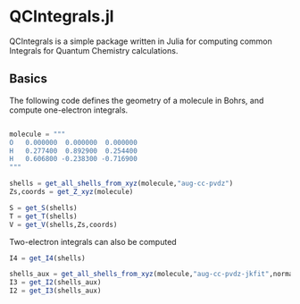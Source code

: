 # QCIntegrals.jl

QCIntegrals is a simple package written in Julia for computing common Integrals for Quantum Chemistry calculations.

## Basics

The following code defines the geometry of a molecule in Bohrs, and compute one-electron integrals.

```julia

molecule = """
O   0.000000  0.000000  0.000000
H   0.277400  0.892900  0.254400
H   0.606800 -0.238300 -0.716900
"""

shells = get_all_shells_from_xyz(molecule,"aug-cc-pvdz")
Zs,coords = get_Z_xyz(molecule)

S = get_S(shells)
T = get_T(shells)
V = get_V(shells,Zs,coords)
```

Two-electron integrals can also be computed
```julia
I4 = get_I4(shells)

shells_aux = get_all_shells_from_xyz(molecule,"aug-cc-pvdz-jkfit",normalized=false,auxiliar=true)
I3 = get_I2(shells_aux)
I2 = get_I3(shells_aux)
```
